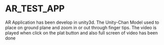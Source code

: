 # AR_TEST_APP
AR Application has been develop in unity3d. The Unity-Chan Model used to place on ground plane and zoom in or out through finger tips. The video is played when click on the plat button and also full screen of video has been done

